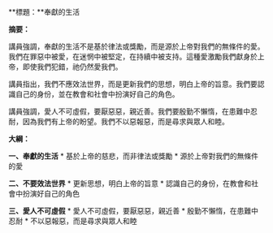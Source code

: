 **標題：**奉獻的生活

**摘要：**

講員強調，奉獻的生活不是基於律法或獎勵，而是源於上帝對我們的無條件的愛。我們在罪惡中被愛，在迷惘中被堅定，在持續中被支持。這種愛激勵我們獻身於上帝，即使我們犯錯，祂仍然愛我們。

講員指出，我們不應效法世界，而是更新我們的思想，明白上帝的旨意。我們要認識自己的身份，並在教會和社會中扮演好自己的角色。

講員強調，愛人不可虛假，要厭惡惡，親近善。我們要殷勤不懶惰，在患難中忍耐，因為我們有上帝的盼望。我們不以惡報惡，而是尋求與眾人和睦。

**大綱：**

**一、奉獻的生活**
    * 基於上帝的慈悲，而非律法或獎勵
    * 源於上帝對我們的無條件的愛

**二、不要效法世界**
    * 更新思想，明白上帝的旨意
    * 認識自己的身份，在教會和社會中扮演好自己的角色

**三、愛人不可虛假**
    * 愛人不可虛假，要厭惡惡，親近善
    * 殷勤不懶惰，在患難中忍耐
    * 不以惡報惡，而是尋求與眾人和睦
